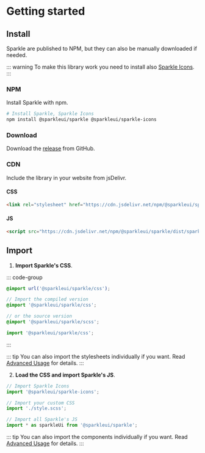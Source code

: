 <script setup>
import VPButton from 'vitepress/dist/client/theme-default/components/VPButton.vue';
</script>

# Getting started

## Install

Sparkle are published to NPM, but they can also be manually downloaded if needed.

::: warning
To make this library work you need to install also [Sparkle Icons](../../icons/introduction/getting-started.md).
:::

### NPM

Install Sparkle with npm.

```sh
# Install Sparkle, Sparkle Icons
npm install @sparkleui/sparkle @sparkleui/sparkle-icons
```

### Download

Download the [release](https://github.com/sparkleui/sparkle/releases/) from GitHub.

<VPButton text="Download latest release" href="https://github.com/sparkleui/sparkle/releases/latest/"></VPButton>

### CDN

Include the library in your website from jsDelivr.

#### CSS

```html
<link rel="stylesheet" href="https://cdn.jsdelivr.net/npm/@sparkleui/sparkle/dist/sparkle.min.css" />
```

#### JS

```html
<script src="https://cdn.jsdelivr.net/npm/@sparkleui/sparkle/dist/sparkle.umd.cjs"></script>
```

## Import

1. **Import Sparkle's CSS**.

::: code-group

```css [css]
@import url('@sparkleui/sparkle/css');
```

```scss [scss]
// Import the compiled version
@import '@sparkleui/sparkle/css';

// or the source version
@import '@sparkleui/sparkle/scss';
```

```js [js]
import '@sparkleui/sparkle/css';
```

:::

::: tip
You can also import the stylesheets individually if you want. Read [Advanced Usage](./advanced-usage.md#scss) for details.
:::

2. **Load the CSS and import Sparkle's JS**.

```js
// Import Sparkle Icons
import '@sparkleui/sparkle-icons';

// Import your custom CSS
import './style.scss';

// Import all Sparkle's JS
import * as sparkleUi from '@sparkleui/sparkle';
```

::: tip
You can also import the components individually if you want. Read [Advanced Usage](./advanced-usage.md#javascript) for details.
:::
